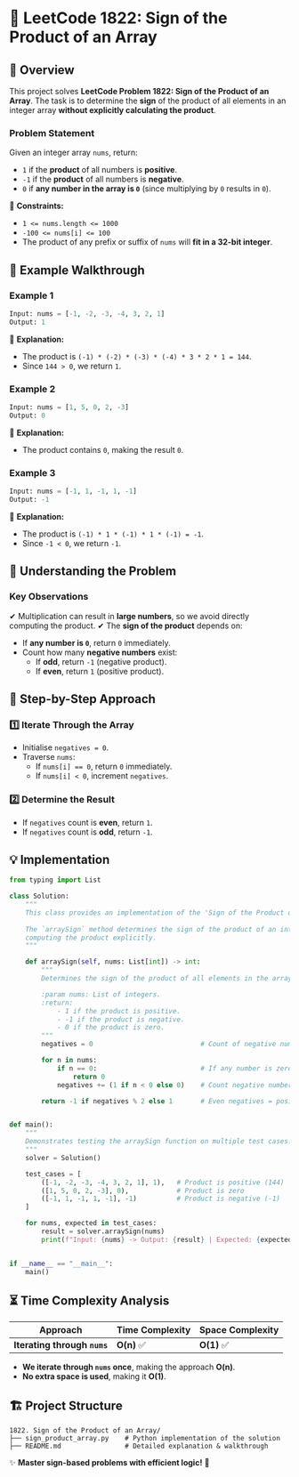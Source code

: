 # 🚀 **LeetCode 1822: Sign of the Product of an Array**

## 📌 **Overview**
This project solves **LeetCode Problem 1822: Sign of the Product of an Array**.
The task is to determine the **sign** of the product of all elements in an integer array **without explicitly calculating the product**.

### **Problem Statement**
Given an integer array `nums`, return:
- `1` if the **product** of all numbers is **positive**.
- `-1` if the **product** of all numbers is **negative**.
- `0` if **any number in the array is `0`** (since multiplying by `0` results in `0`).

🔹 **Constraints:**
- `1 <= nums.length <= 1000`
- `-100 <= nums[i] <= 100`
- The product of any prefix or suffix of `nums` will **fit in a 32-bit integer**.

## 🎯 **Example Walkthrough**
### **Example 1**
```python
Input: nums = [-1, -2, -3, -4, 3, 2, 1]
Output: 1
```
🔹 **Explanation:**
- The product is `(-1) * (-2) * (-3) * (-4) * 3 * 2 * 1 = 144`.
- Since `144 > 0`, we return `1`.

### **Example 2**
```python
Input: nums = [1, 5, 0, 2, -3]
Output: 0
```
🔹 **Explanation:**
- The product contains `0`, making the result `0`.

### **Example 3**
```python
Input: nums = [-1, 1, -1, 1, -1]
Output: -1
```
🔹 **Explanation:**
- The product is `(-1) * 1 * (-1) * 1 * (-1) = -1`.
- Since `-1 < 0`, we return `-1`.

## 🚀 **Understanding the Problem**
### **Key Observations**
✔ Multiplication can result in **large numbers**, so we avoid directly computing the product.
✔ The **sign of the product** depends on:
  - If **any number is `0`**, return `0` immediately.
  - Count how many **negative numbers** exist:
    - If **odd**, return `-1` (negative product).
    - If **even**, return `1` (positive product).

## 📝 **Step-by-Step Approach**
### **1️⃣ Iterate Through the Array**
- Initialise `negatives = 0`.
- Traverse `nums`:
  - If `nums[i] == 0`, return `0` immediately.
  - If `nums[i] < 0`, increment `negatives`.

### **2️⃣ Determine the Result**
- If `negatives` count is **even**, return `1`.
- If `negatives` count is **odd**, return `-1`.

## **💡 Implementation**
```python
from typing import List

class Solution:
    """
    This class provides an implementation of the 'Sign of the Product of an Array' problem.
    
    The `arraySign` method determines the sign of the product of an integer array without
    computing the product explicitly.
    """

    def arraySign(self, nums: List[int]) -> int:
        """
        Determines the sign of the product of all elements in the array.

        :param nums: List of integers.
        :return:
            - 1 if the product is positive.
            - -1 if the product is negative.
            - 0 if the product is zero.
        """
        negatives = 0                           # Count of negative numbers

        for n in nums:
            if n == 0:                          # If any number is zero, the product is zero
                return 0
            negatives += (1 if n < 0 else 0)    # Count negative numbers

        return -1 if negatives % 2 else 1       # Even negatives = positive, odd negatives = negative


def main():
    """
    Demonstrates testing the arraySign function on multiple test cases.
    """
    solver = Solution()

    test_cases = [
        ([-1, -2, -3, -4, 3, 2, 1], 1),   # Product is positive (144)
        ([1, 5, 0, 2, -3], 0),            # Product is zero
        ([-1, 1, -1, 1, -1], -1)          # Product is negative (-1)
    ]

    for nums, expected in test_cases:
        result = solver.arraySign(nums)
        print(f"Input: {nums} -> Output: {result} | Expected: {expected}")


if __name__ == "__main__":
    main()
```

## ⏳ **Time Complexity Analysis**
| Approach | Time Complexity | Space Complexity |
|----------|----------------|------------------|
| **Iterating through `nums`** | **O(n)** ✅ | **O(1)** ✅ |

- **We iterate through `nums` once**, making the approach **O(n)**.
- **No extra space is used**, making it **O(1)**.

## 🏗 **Project Structure**
```
1822. Sign of the Product of an Array/
├── sign_product_array.py    # Python implementation of the solution
├── README.md                # Detailed explanation & walkthrough
```

✨ **Master sign-based problems with efficient logic!** 🚀

